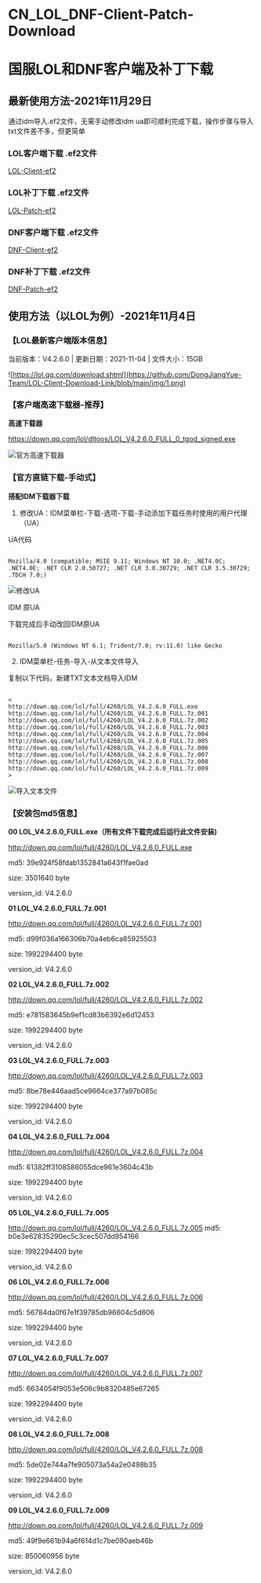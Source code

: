 # CN_LOL_DNF-Client-Patch-Download
# 国服LOL和DNF客户端及补丁下载

## 最新使用方法-2021年11月29日

通过idm导入.ef2文件，无需手动修改idm ua即可顺利完成下载，操作步骤与导入txt文件差不多，但更简单

### LOL客户端下载 .ef2文件
[LOL-Client-ef2](idm-ef2/LOL/Client-Latestversion/)

### LOL补丁下载 .ef2文件
[LOL-Patch-ef2](idm-ef2/LOL/Patch-Latestversion/)

### DNF客户端下载 .ef2文件
[DNF-Client-ef2](idm-ef2/DNF/Client-Latestversion/)

### DNF补丁下载 .ef2文件
[DNF-Patch-ef2](idm-ef2/DNF/Client-Latestversion/)


## 使用方法（以LOL为例）-2021年11月4日

### 【LOL最新客户端版本信息】

当前版本：V4.2.6.0 | 更新日期：2021-11-04 | 文件大小：15GB

![https://lol.qq.com/download.shtml](https://github.com/DongJiangYue-Team/LOL-Client-Download-Link/blob/main/img/1.png)



### 【客户端高速下载器-推荐】

**高速下载器**

https://down.qq.com/lol/dltoos/LOL_V4.2.6.0_FULL_0_tgod_signed.exe

![官方高速下载器](https://github.com/DongJiangYue-Team/LOL-Client-Download-Link/blob/main/img/2.png)



### 【官方直链下载-手动式】

**搭配IDM下载器下载**

1. 修改UA：IDM菜单栏-下载-选项-下载-手动添加下载任务时使用的用户代理（UA）

UA代码
```

Mozilla/4.0 (compatible; MSIE 9.11; Windows NT 10.0; .NET4.0C; .NET4.0E; .NET CLR 2.0.50727; .NET CLR 3.0.30729; .NET CLR 3.5.30729; .TDCH 7.0;)

```

![修改UA](https://github.com/DongJiangYue-Team/LOL-Client-Download-Link/blob/main/img/3.png)
 
IDM 原UA

下载完成后手动改回IDM原UA

```

Mozilla/5.0 (Windows NT 6.1; Trident/7.0; rv:11.0) like Gecko

```

2. IDM菜单栏-任务-导入-从文本文件导入

复制以下代码，新建TXT文本文档导入IDM

```

<
http://down.qq.com/lol/full/4260/LOL_V4.2.6.0_FULL.exe
http://down.qq.com/lol/full/4260/LOL_V4.2.6.0_FULL.7z.001
http://down.qq.com/lol/full/4260/LOL_V4.2.6.0_FULL.7z.002
http://down.qq.com/lol/full/4260/LOL_V4.2.6.0_FULL.7z.003
http://down.qq.com/lol/full/4260/LOL_V4.2.6.0_FULL.7z.004
http://down.qq.com/lol/full/4260/LOL_V4.2.6.0_FULL.7z.005
http://down.qq.com/lol/full/4260/LOL_V4.2.6.0_FULL.7z.006
http://down.qq.com/lol/full/4260/LOL_V4.2.6.0_FULL.7z.007
http://down.qq.com/lol/full/4260/LOL_V4.2.6.0_FULL.7z.008
http://down.qq.com/lol/full/4260/LOL_V4.2.6.0_FULL.7z.009
>

```

![导入文本文件](https://github.com/DongJiangYue-Team/LOL-Client-Download-Link/blob/main/img/4.png)



### 【安装包md5信息】

**00 LOL_V4.2.6.0_FULL.exe（所有文件下载完成后运行此文件安装)**

http://down.qq.com/lol/full/4260/LOL_V4.2.6.0_FULL.exe  

md5: 39e924f58fdab1352841a643f1fae0ad

size: 3501640 byte

version_id: V4.2.6.0


**01 LOL_V4.2.6.0_FULL.7z.001**

http://down.qq.com/lol/full/4260/LOL_V4.2.6.0_FULL.7z.001

md5: d99f036a166306b70a4eb6ca85925503

size: 1992294400 byte

version_id: V4.2.6.0


**02 LOL_V4.2.6.0_FULL.7z.002**

http://down.qq.com/lol/full/4260/LOL_V4.2.6.0_FULL.7z.002

md5: e781583645b9ef1cd83b6392e6d12453

size: 1992294400 byte

version_id: V4.2.6.0


**03 LOL_V4.2.6.0_FULL.7z.003**

http://down.qq.com/lol/full/4260/LOL_V4.2.6.0_FULL.7z.003

md5: 8be78e446aad5ce9664ce377a97b085c

size: 1992294400 byte

version_id: V4.2.6.0


**04 LOL_V4.2.6.0_FULL.7z.004**

http://down.qq.com/lol/full/4260/LOL_V4.2.6.0_FULL.7z.004

md5: 61382ff3108586055dce961e3604c43b

size: 1992294400 byte

version_id: V4.2.6.0


**05 LOL_V4.2.6.0_FULL.7z.005**

http://down.qq.com/lol/full/4260/LOL_V4.2.6.0_FULL.7z.005
md5: b0e3e62835290ec5c3cec507dd954166

size: 1992294400 byte

version_id: V4.2.6.0


**06 LOL_V4.2.6.0_FULL.7z.006**

http://down.qq.com/lol/full/4260/LOL_V4.2.6.0_FULL.7z.006

md5: 56784da0f67e1f39785db96604c5d606

size: 1992294400 byte

version_id: V4.2.6.0


**07 LOL_V4.2.6.0_FULL.7z.007**

http://down.qq.com/lol/full/4260/LOL_V4.2.6.0_FULL.7z.007

md5: 6634054f9053e506c9b8320485e67265

size: 1992294400 byte

version_id: V4.2.6.0


**08 LOL_V4.2.6.0_FULL.7z.008**

http://down.qq.com/lol/full/4260/LOL_V4.2.6.0_FULL.7z.008

md5: 5de02e744a7fe905073a54a2e0498b35

size: 1992294400 byte

version_id: V4.2.6.0


**09 LOL_V4.2.6.0_FULL.7z.009**

http://down.qq.com/lol/full/4260/LOL_V4.2.6.0_FULL.7z.009

md5: 49f9e661b94a6f614d1c7be090aeb46b

size: 850060956 byte

version_id: V4.2.6.0


